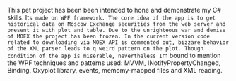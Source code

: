 This pet project has been been intended to hone and demonstrate my C# skills. It`s made on WPF framework. The core idea of the app is to get historical data on Moscow Exchange securities from the web server and present it with plot and table. Due to the unrighteous war and demise of MOEX the project has been frozen. In the current version code related to downloading via MOEX API is commented out, bizzare behavior of the XML parser leads to q weird pattern on the plot. Though condition of the app is miserable, nevertheless I`m bound to mention the WPF techniques and patterns used: MVVM, INotifyPropertyChanged, Binding, Oxyplot library, events, memomy-mapped files and XML reading.
